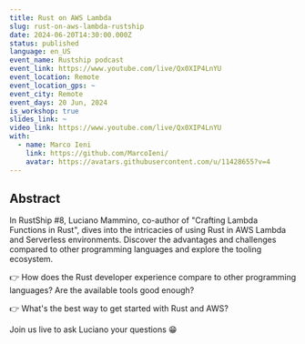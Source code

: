 ```yaml
---
title: Rust on AWS Lambda
slug: rust-on-aws-lambda-rustship
date: 2024-06-20T14:30:00.000Z
status: published
language: en_US
event_name: Rustship podcast
event_link: https://www.youtube.com/live/Qx0XIP4LnYU
event_location: Remote
event_location_gps: ~
event_city: Remote
event_days: 20 Jun, 2024
is_workshop: true
slides_link: ~
video_link: https://www.youtube.com/live/Qx0XIP4LnYU
with:
  - name: Marco Ieni
    link: https://github.com/MarcoIeni/
    avatar: https://avatars.githubusercontent.com/u/11428655?v=4
---
```


## Abstract

In RustShip #8, Luciano Mammino, co-author of "Crafting Lambda Functions in Rust", dives into the intricacies of using Rust in AWS Lambda and Serverless environments. Discover the advantages and challenges compared to other programming languages and explore the tooling ecosystem.

👉 How does the Rust developer experience compare to other programming languages? Are the available tools good enough?

👉 What's the best way to get started with Rust and AWS?

Join us live to ask Luciano your questions 😁

